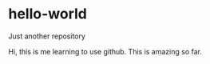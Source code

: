 hello-world
===========

Just another repository

Hi, this is me learning to use github. This is amazing so far.
